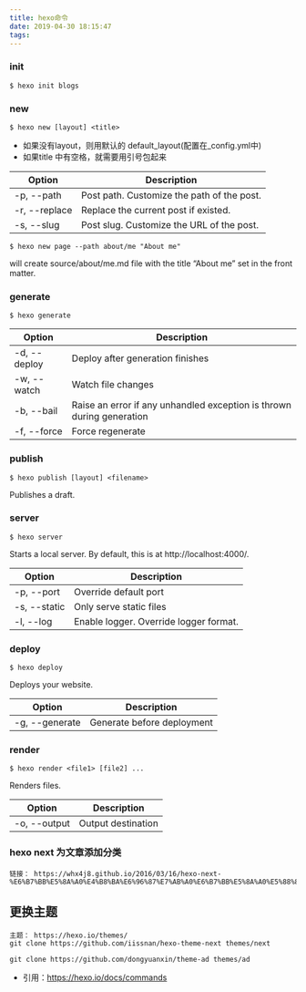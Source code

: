 ```yaml
---
title: hexo命令
date: 2019-04-30 18:15:47
tags:
---
```


### init
```
$ hexo init blogs
```

### new

```
$ hexo new [layout] <title>
```
- 如果没有layout，则用默认的 default_layout(配置在_config.yml中)
- 如果title 中有空格，就需要用引号包起来

| Option |  Description |
|--------|--------------|
| -p, --path | Post path. Customize the path of the post.|
| -r, --replace | Replace the current post if existed.|
| -s, --slug  | Post slug. Customize the URL of the post.|

```
$ hexo new page --path about/me "About me"
```

will create source/about/me.md file with the title “About me” set in the front matter.


### generate

```
$ hexo generate
```

| Option |  Description |
|--------|--------------|
| -d, --deploy | Deploy after generation finishes|
| -w, --watch | Watch file changes|
| -b, --bail | Raise an error if any unhandled exception is thrown during generation|
| -f, --force | Force regenerate|


### publish

```
$ hexo publish [layout] <filename>

```
Publishes a draft.

### server

```
$ hexo server
```
Starts a local server. By default, this is at http://localhost:4000/.

| Option |  Description |
|--------|--------------|
| -p, --port | Override default port|
| -s, --static | Only serve static files|
| -l, --log| Enable logger. Override logger format.|


### deploy

```
$ hexo deploy
```

Deploys your website.

| Option |  Description |
|--------|--------------|
| -g, --generate | Generate before deployment|


### render

```
$ hexo render <file1> [file2] ...
```

Renders files.

|Option |  Description |
|--------|--------------|
| -o, --output | Output destination|


### hexo next 为文章添加分类

```
链接： https://whx4j8.github.io/2016/03/16/hexo-next-%E6%B7%BB%E5%8A%A0%E4%B8%BA%E6%96%87%E7%AB%A0%E6%B7%BB%E5%8A%A0%E5%88%86%E7%B1%BB/
```


## 更换主题

```
主题： https://hexo.io/themes/
git clone https://github.com/iissnan/hexo-theme-next themes/next

git clone https://github.com/dongyuanxin/theme-ad themes/ad
```
- 引用：https://hexo.io/docs/commands
